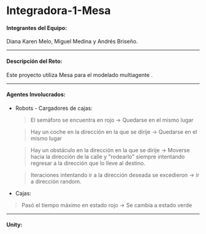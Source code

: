 # Integradora-1-Mesa

#### Integrantes del Equipo: 
Diana Karen Melo, Miguel Medina y Andrés Briseño.
___
#### Descripción del Reto: 
Este proyecto utiliza Mesa para el modelado multiagente .
___
#### Agentes Involucrados: 
* Robots - Cargadores de cajas: 
  > El semáforo se encuentra en rojo &rarr; Quedarse en el mismo lugar 
  
  > Hay un coche en la dirección en la que se dirije  &rarr; Quedarse en el mismo lugar 
  
  > Hay un obstáculo en la dirección en la que se dirije  &rarr; Moverse hacia la dirección de la calle y "rodearlo" siempre intentando regresar a la dirección que lo lleve al destino.
  
  > Iteraciones intentando ir a la dirección deseada se excedieron -> ir a dirección random.
* Cajas:
> Pasó el tiempo máximo en estado rojo &rarr; Se cambia a estado verde
___
#### Unity: 
